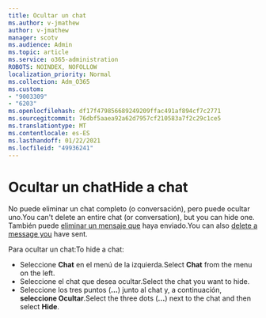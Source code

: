 ```yaml
---
title: Ocultar un chat
ms.author: v-jmathew
author: v-jmathew
manager: scotv
ms.audience: Admin
ms.topic: article
ms.service: o365-administration
ROBOTS: NOINDEX, NOFOLLOW
localization_priority: Normal
ms.collection: Adm_O365
ms.custom:
- "9003309"
- "6203"
ms.openlocfilehash: df17f479856689249209ffac491af894cf7c2771
ms.sourcegitcommit: 76dbf5aaea92a62d7957cf210583a7f2c29c1ce5
ms.translationtype: MT
ms.contentlocale: es-ES
ms.lasthandoff: 01/22/2021
ms.locfileid: "49936241"
---
```

# <a name="hide-a-chat"></a><span data-ttu-id="8168f-102">Ocultar un chat</span><span class="sxs-lookup"><span data-stu-id="8168f-102">Hide a chat</span></span>

<span data-ttu-id="8168f-103">No puede eliminar un chat completo (o conversación), pero puede ocultar uno.</span><span class="sxs-lookup"><span data-stu-id="8168f-103">You can't delete an entire chat (or conversation), but you can hide one.</span></span> <span data-ttu-id="8168f-104">También puede [eliminar un mensaje que](https://support.office.com/client/delete-a-message-you-have-sent-67bd76a5-04e7-46ea-9ef0-5800865cb8f3) haya enviado.</span><span class="sxs-lookup"><span data-stu-id="8168f-104">You can also [delete a message you](https://support.office.com/client/delete-a-message-you-have-sent-67bd76a5-04e7-46ea-9ef0-5800865cb8f3) have sent.</span></span>

<span data-ttu-id="8168f-105">Para ocultar un chat:</span><span class="sxs-lookup"><span data-stu-id="8168f-105">To hide a chat:</span></span>

- <span data-ttu-id="8168f-106">Seleccione **Chat** en el menú de la izquierda.</span><span class="sxs-lookup"><span data-stu-id="8168f-106">Select **Chat** from the menu on the left.</span></span>
- <span data-ttu-id="8168f-107">Seleccione el chat que desea ocultar.</span><span class="sxs-lookup"><span data-stu-id="8168f-107">Select the chat you want to hide.</span></span>
- <span data-ttu-id="8168f-108">Seleccione los tres puntos (**...**) junto al chat y, a continuación, **seleccione Ocultar**.</span><span class="sxs-lookup"><span data-stu-id="8168f-108">Select the three dots (**...**) next to the chat and then select **Hide**.</span></span>
